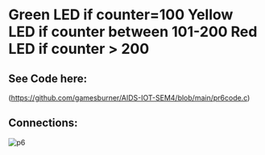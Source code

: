# Green LED if counter=100 Yellow LED if counter between 101-200 Red LED if counter > 200
## See Code here:
(https://github.com/gamesburner/AIDS-IOT-SEM4/blob/main/pr6code.c)
## Connections:
![p6](https://github.com/user-attachments/assets/00e5324e-f0f9-43a7-995d-3132b307464d)
